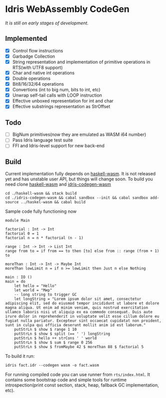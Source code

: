 # Idris WebAssembly CodeGen

*It is still on early stages of development.*

## Implemented
  * [x] Control flow instructions
  * [x] Garbadge Collection
  * [x] String representation and implementation of primitive operations in RTS(with UTF8 support)
  * [x] Char and native int operations
  * [x] Double operations
  * [x] Bit8/16/32/64 operations
  * [x] Convertions (int to big num, bits to int, etc)
  * [x] Unwrap self-tail calls with LOOP instruction
  * [x] Effective unboxed representation for int and char
  * [x] Effective substrings representation as StrOffset

## Todo
  * [ ] BigNum primitives(now they are emulated as WASM i64 number)
  * [ ] Pass Idris language test suite
  * [ ] FFI and Idris-level support for new back-end

## Build
Current implementation fully depends on [haskell-wasm](https://github.com/SPY/haskell-wasm).
It is not released yet and has unstable user API, but things will change soon.
To build you need clone [haskell-wasm](https://github.com/SPY/haskell-wasm) and [idris-codegen-wasm](https://github.com/SPY/idris-codegen-wasm)

```
cd ./haskell-wasm && stack build
cd ./idris-codegen-wasm && cabal sandbox --init && cabal sandbox add-source ../haskel-wasm && cabal build
```

Sample code fully functioning now

```
module Main

factorial : Int -> Int
factorial 0 = 1
factorial n = n * factorial (n - 1)

range : Int -> Int -> List Int
range from to = if from == to then [to] else from :: range (from + 1) to

moreThan : Int -> Int -> Maybe Int
moreThan lowLimit n = if n >= lowLimit then Just n else Nothing

main : IO ()
main = do
    let hello = "Hello"
    let world = "Мир"
    -- long string to trigger GC
    let longString = "Lorem ipsum dolor sit amet, consectetur adipiscing elit, sed do eiusmod tempor incididunt ut labore et dolore magna aliqua. Ut enim ad minim veniam, quis nostrud exercitation ullamco laboris nisi ut aliquip ex ea commodo consequat. Duis aute irure dolor in reprehenderit in voluptate velit esse cillum dolore eu fugiat nulla pariatur. Excepteur sint occaecat cupidatat non proident, sunt in culpa qui officia deserunt mollit anim id est laborum."
    putStrLn $ show $ range 1 10
    putStrLn $ show $ split (== ' ') longString
    putStrLn $ hello ++ strCons ' ' world
    putStrLn $ show $ sum $ range 0 256
    putStrLn $ show $ fromMaybe 42 $ moreThan 88 $ factorial 5
```

To build it run:
```
idris fact.idr --codegen wasm -o fact.wasm
```

For running compiled code you can use runner from `rts/index.html`. It contains some bootstrap code and simple tools for runtime introspection(print const section, stack, heap, fallback GC implementation, etc).
